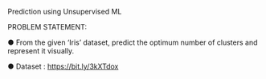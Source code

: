 Prediction using Unsupervised ML

PROBLEM STATEMENT:

● From the given ‘Iris’ dataset, predict the optimum number of clusters and represent it visually.

● Dataset : https://bit.ly/3kXTdox
